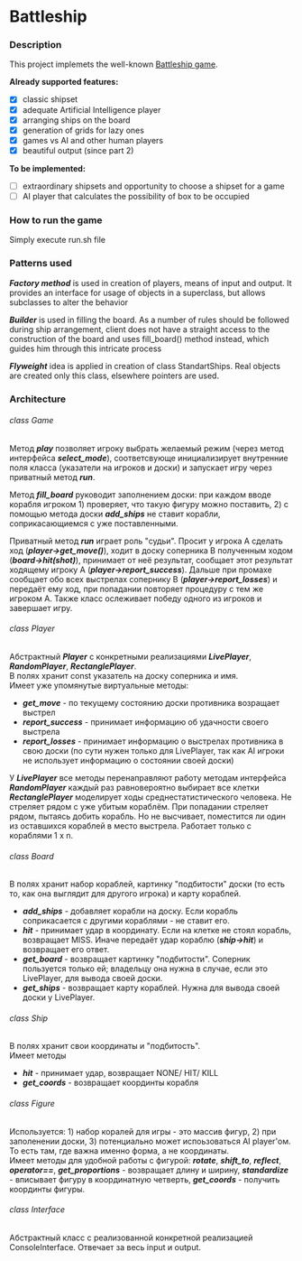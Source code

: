 # Battleship

### Description
This project implemets the well-known [Battleship game](https://en.wikipedia.org/wiki/Battleship_(game)).

**Already supported features:**
- [X] classic shipset 
- [X] adequate Artificial Intelligence player
- [X] arranging ships on the board
- [X] generation of grids for lazy ones
- [X] games vs AI and other human players
- [X] beautiful output (since part 2)

**To be implemented:**
- [ ] extraordinary shipsets and opportunity to choose a shipset for a game
- [ ] AI player that calculates the possibility of box to be occupied

### How to run the game
Simply execute run.sh file

### Patterns used
***Factory method*** is used in creation of players, means of input and output. It provides an interface for usage of objects in a superclass, but allows subclasses to alter the behavior

***Builder*** is used in filling the board. As a number of rules should be followed during ship arrangement, client does not have a straight access to the construction of the board and uses fill_board() method instead, which guides him through this intricate process

***Flyweight*** idea is applied in creation of class StandartShips. Real objects are created only this class, elsewhere pointers are used.

### Architecture
###### class Game
Метод ***play*** позволяет игроку выбрать желаемый режим (через метод интерфейса ***select_mode***), соответсвующе инициализирует внутренние поля класса (указатели на игроков и доски) и запускает игру через приватный метод ***run***.

Метод ***fill_board*** руководит заполнением доски: при каждом вводе корабля игроком 1) проверяет, что такую фигуру можно поставить, 2) с помощью метода доски ***add_ships*** не ставит корабли, соприкасающиемся с уже поставленными. 

Приватный метод ***run*** играет роль "судьи". Просит у игрока А сделать ход (***player->get_move()***), ходит в доску соперника B полученным ходом (***board->hit(shot)***), принимает от неё результат, сообщает этот результат ходящему игроку А (***player->report_success***). Дальше при промахе сообщает обо всех выстрелах сопернику В (***player->report_losses***) и передаёт ему ход, при попадании повторяет процедуру с тем же игроком А. Также класс ослеживает победу одного из игроков и завершает игру.

###### class Player
Абстрактный ***Player*** с конкретными реализациями ***LivePlayer***, ***RandomPlayer***, ***RectanglePlayer***. <br/>
В полях хранит const указатель на доску соперника и имя. <br/>
Имеет уже упомянутые виртуальные методы:
- ***get_move*** - по текущему состоянию доски противника возращает выстрел 
- ***report_success*** - принимает информацию об удачности своего выстрела 
- ***report_losses*** - принимает информацию о выстрелах противника в свою доски (по сути нужен только для LivePlayer, так как AI игроки не использует информацию о состоянии своей доски)

У ***LivePlayer*** все методы перенаправляют работу методам интерфейса <br/>
***RandomPlayer*** каждый раз равновероятно выбирает все клетки <br/>
***RectanglePlayer*** моделирует ходы среднестатистического человека. Не стреляет рядом с уже убитым кораблём. При попадании стреляет рядом, пытаясь добить корабль. Но не высчивает, поместится ли один из оставшихся кораблей в место выстрела. Работает только с кораблями 1 x n.

###### class Board
В полях хранит набор кораблей, картинку "подбитости" доски (то есть то, как она выглядит для другого игрока) и карту кораблей. <br/>
- ***add_ships*** - добавляет корабли на доску. Если корабль соприкасается с другими кораблями - не ставит его.
- ***hit*** - принимает удар в координату. Если на клетке не стоял корабль, возвращает MISS. Иначе передаёт удар кораблю (***ship->hit***) и возвращает его ответ.
- ***get_board*** - возвращает картинку "подбитости". Соперник пользуется только ей; владельцу она нужна в случае, если это LivePlayer, для вывода своей доски.
- ***get_ships*** - возвращает карту кораблей. Нужна для вывода своей доски у LivePlayer.

###### class Ship
В полях хранит свои координаты и "подбитость". <br/>
Имеет методы
- ***hit*** - принимает удар, возвращает NONE/ HIT/ KILL
- ***get_coords*** -  возвращает координты корабля

###### class Figure
Используется: 1) набор коралей для игры - это массив фигур, 2) при заполенении доски, 3) потенциально может испоьзоваться AI player'ом. То есть там, где важна именно форма, а не координаты. <br/>
Имеет методы для удобной работы с фигурой: ***rotate***, ***shift_to***, ***reflect***, ***operator==***, ***get_proportions*** - возвращает длину и ширину, ***standardize*** - вписывает фигуру в координатную четверть, ***get_coords*** - получить координты фигуры.

###### class Interface
Абстрактный класс с реализованной конкретной реализацией ConsoleInterface. Отвечает за весь input и output.

